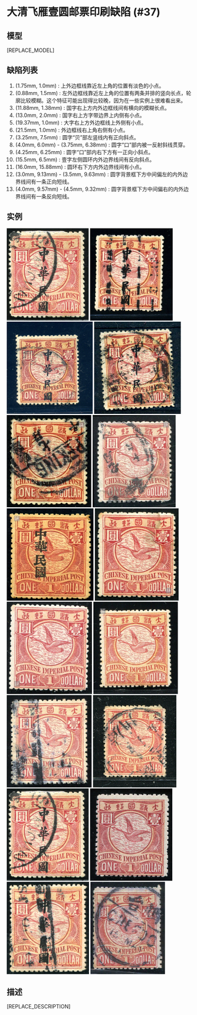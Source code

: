 # 大清飞雁壹圆邮票印刷缺陷 (#37)

## 模型
[REPLACE_MODEL]

## 缺陷列表
1. (1.75mm, 1.0mm) :  上外边框线靠近左上角的位置有淡色的小点。
1. (0.88mm, 1.5mm) :  左外边框线靠近左上角的位置有两条并排的竖向长点，轮廓比较模糊。这个特征可能出现得比较晚，因为在一些实例上很难看出来。
1. (11.88mm, 1.38mm) :  国字右上方内外边框线间有横向的模糊长点。
1. (13.0mm, 2.0mm) :  国字右上方字带边界上内侧有小点。
1. (19.37mm, 1.0mm) :  大字右上方外边框线上外侧有小点。
1. (21.5mm, 1.0mm) :  外边框线右上角右侧有小点。
1. (3.25mm, 7.5mm) :  圆字“贝”部左竖线内有正向斜点。
1. (4.0mm, 6.0mm) - (3.75mm, 6.38mm) :  圆字“口”部内被一反射斜线贯穿。
1. (4.25mm, 6.25mm) :  圆字“口”部内右下方有一正向小斜点。
1. (15.5mm, 6.5mm) :  壹字左侧圆环内外边界线间有反向斜点。
1. (16.0mm, 15.88mm) :  圆环右下方内外边界线间有小点。
1. (3.0mm, 9.13mm) - (3.5mm, 9.63mm) :  圆字背景框下方中间偏左的内外边界线间有一条正向短线。
1. (4.0mm, 9.57mm) - (4.5mm, 9.32mm) :  圆字背景框下方中间偏右的内外边界线间有一条反向短线。


## 实例
<img src="159979013A.jpg" height=250/> <img src="2008-08-23_00008028016A.jpg" height=250/> <img src="2009-06-20_00027034026A.jpg" height=250/> <img src="2009-06-27_00027219002A.jpg" height=250/> <img src="2011-04-19_00043075003A.jpg" height=250/> <img src="2012-05-16_00056147038A.jpg" height=250/> <img src="2012-05-24_00057511002A.jpg" height=250/> <img src="2012-10-07_00070772007A.jpg" height=250/> <img src="2012-11-30_00075600002A.jpg" height=250/> <img src="2013-04-20_00106971132A.jpg" height=250/> <img src="2013-12-17_00130562051A.jpg" height=250/> <img src="2014-03-16_00138666010A.jpg" height=250/> <img src="2014-11-23_00159979013A.jpg" height=250/> <img src="2014-12-05_00162803024A.jpg" height=250/> <img src="2015-11-10_00191103036A.jpg" height=250/> <img src="2016-07-18_00219616005A.jpg" height=250/> 


## 描述
[REPLACE_DESCRIPTION]
